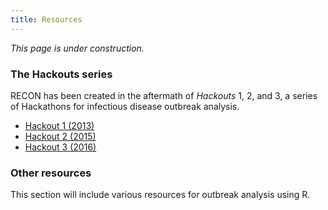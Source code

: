 ```yaml
---
title: Resources
---
```


*This page is under construction.*

### The Hackouts series

RECON has been created in the aftermath of *Hackouts* 1, 2, and 3, a series of Hackathons for infectious disease outbreak analysis.

- [Hackout 1 (2013)](https://sites.google.com/site/hackoutwiki/home )
- [Hackout 2 (2015)](https://sites.google.com/site/hackout2/)
- [Hackout 3 (2016)](http://hackout3.ropensci.org/)



### Other resources

This section will include various resources for outbreak analysis using R.

